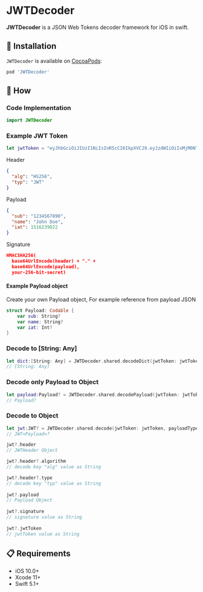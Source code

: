 # JWTDecoder
**JWTDecoder** is a JSON Web Tokens decoder framework for iOS in swift.

## 📲 Installation

`JWTDecoder` is available on [CocoaPods](https://cocoapods.org/pods/JWTDecoder):

```ruby
pod 'JWTDecoder'
```

## 📝 How
### Code Implementation
```swift
import JWTDecoder
```

### Example JWT Token
```swift
let jwtToken = "eyJhbGciOiJIUzI1NiIsInR5cCI6IkpXVCJ9.eyJzdWIiOiIxMjM0NTY3ODkwIiwibmFtZSI6IkpvaG4gRG9lIiwiaWF0IjoxNTE2MjM5MDIyfQ.SflKxwRJSMeKKF2QT4fwpMeJf36POk6yJV_adQssw5c"
```

Header
```json
{
  "alg": "HS256",
  "typ": "JWT"
}
```

Payload
```json
{
  "sub": "1234567890",
  "name": "John Doe",
  "iat": 1516239022
}
```

Signature
```json
HMACSHA256(
  base64UrlEncode(header) + "." +
  base64UrlEncode(payload),
  your-256-bit-secret)
```
#### Example Payload object
Create your own Payload object, For example reference from payload JSON
```swift
struct Payload: Codable {
    var sub: String?
    var name: String?
    var iat: Int?
}
```

### Decode to [String: Any]
```swift
let dict:[String: Any] = JWTDecoder.shared.decodeDict(jwtToken: jwtToken) 
// [String: Any]
```

### Decode only Payload to Object
```swift
let payload:Payload? = JWTDecoder.shared.decodePayload(jwtToken: jwtToken, type: Payload.self) 
// Payload?
```

### Decode to Object
```swift
let jwt:JWT? = JWTDecoder.shared.decode(jwtToken: jwtToken, payloadType: Payload.self) 
// JWT<Payload>?

jwt?.header 
// JWTHeader Object

jwt?.header?.algorithm  
// decode key "alg" value as String

jwt?.header?.type  
// decode key "typ" value as String
        
jwt?.payload  
// Payload Object
        
jwt?.signature  
// signature value as String
        
jwt?.jwtToken  
// jwtToken value as String
```


## 📋 Requirements

* iOS 10.0+
* Xcode 11+
* Swift 5.1+
